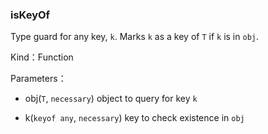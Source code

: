 
### isKeyOf


Type guard for any key, `k`. Marks `k` as a key of `T` if `k` is in `obj`.


Kind：Function


Parameters：

- obj(`T`, `necessary`) object to query for key `k`




- k(`keyof any`, `necessary`) key to check existence in `obj`


